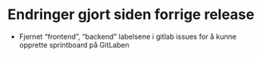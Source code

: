 # Endringer gjort siden forrige release
- Fjernet “frontend”, “backend” labelsene i gitlab issues for å kunne opprette sprintboard på GitLaben

